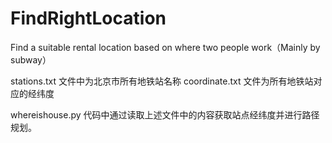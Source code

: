 # FindRightLocation
Find a suitable rental location based on where two people work（Mainly by subway）

stations.txt 文件中为北京市所有地铁站名称
coordinate.txt 文件为所有地铁站对应的经纬度

whereishouse.py 代码中通过读取上述文件中的内容获取站点经纬度并进行路径规划。
